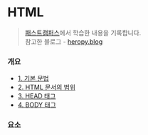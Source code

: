 # HTML
> [패스트캠퍼스](https://storage.googleapis.com/static.fastcampus.co.kr/prod/uploads/202104/165028-24/[%ED%8C%A8%EC%8A%A4%ED%8A%B8%EC%BA%A0%ED%8D%BC%EC%8A%A4]-%EA%B5%90%EC%9C%A1%EA%B3%BC%EC%A0%95%EC%86%8C%EA%B0%9C%EC%84%9C-%EC%98%AC%EC%9D%B8%EC%9B%90-%ED%8C%A8%ED%82%A4%EC%A7%80---%ED%94%84%EB%A1%A0%ED%8A%B8%EC%97%94%EB%93%9C-%EA%B0%9C%EB%B0%9C-with-react.pdf)에서 학습한 내용을 기록합니다.  
> 참고한 블로그 - [heropy.blog](https://heropy.blog/2019/04/24/html-css-starter/) 

### 개요
* [1. 기본 문법](./01_basic_grammer.md)
* [2. HTML 문서의 범위](./02_range.md)
* [3. HEAD 태그](./03_headtag.md)
* [4. BODY 태그](./04_bodytag.md)

### 요소
